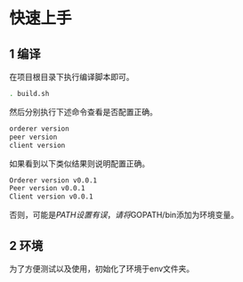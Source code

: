 # 快速上手

## 1 编译

在项目根目录下执行编译脚本即可。

```bash
. build.sh
```

然后分别执行下述命令查看是否配置正确。

```bash
orderer version
peer version
client version
```

如果看到以下类似结果则说明配置正确。

```bash
Orderer version v0.0.1
Peer version v0.0.1
Client version v0.0.1
```

否则，可能是$PATH设置有误，请将$GOPATH/bin添加为环境变量。

## 2 环境

为了方便测试以及使用，初始化了环境于env文件夹。